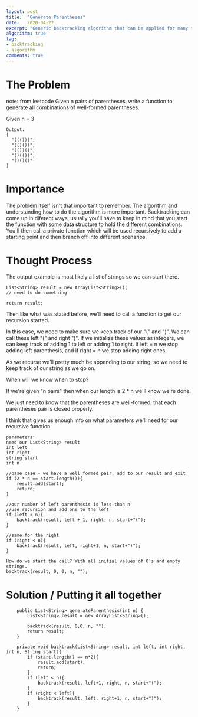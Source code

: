 ```yaml
---
layout: post
title:  "Generate Parentheses"
date:   2020-04-27
excerpt: "Generic backtracking algorithm that can be applied for many types of different \"combination or permutation problems.\""
algorithm: true
tag:
- backtracking
- algorithm
comments: true
---
```


# The Problem
note: from leetcode
Given n pairs of parentheses, write a function to generate all combinations of well-formed parentheses.

Given n = 3
~~~
Output:
[
  "((()))",
  "(()())",
  "(())()",
  "()(())",
  "()()()"
]
~~~

# Importance
The problem itself isn't that important to remember. The algorithm and understanding how to do the algorithm is more important. Backtracking can come up in diferent ways, usually you'll have to keep in mind that you start the function with some data structure to hold the different combinations. You'll then call a private function which will be used recursively to add a starting point and then branch off into different scenarios.

# Thought Process
The output example is most likely a list of strings so we can start there.

~~~
List<String> result = new ArrayList<String>();
// need to do something

return result;
~~~

Then like what was stated before, we'll need to call a function to get our recursion started.

In this case, we need to make sure we keep track of our "(" and ")". We can call these left "(" and right ")". If we initialize these values as integers, we can keep track of adding 1 to left or adding 1 to right. If left = n we stop adding left parenthesis, and if right = n we stop adding right ones.

As we recurse we'll pretty much be appending to our string, so we need to keep track of our string as we go on.

When will we know when to stop?

If we're given "n pairs" then when our length is 2 * n we'll know we're done.

We just need to know that the parentheses are well-formed, that each parentheses pair is closed properly.

I think that gives us enough info on what parameters we'll need for our recursive function.

~~~
parameters: 
need our List<String> result
int left
int right
string start
int n 

//base case - we have a well formed pair, add to our result and exit
if (2 * n == start.length()){
    result.add(start);
    return;
}

//our number of left parenthesis is less than n
//use recursion and add one to the left
if (left < n){
    backtrack(result, left + 1, right, n, start+"(");
}

//same for the right
if (right < n){
    backtrack(result, left, right+1, n, start+")");
}

How do we start the call? With all initial values of 0's and empty strings.
backtrack(result, 0, 0, n, "");
~~~

# Solution / Putting it all together
~~~
    public List<String> generateParenthesis(int n) {
        List<String> result = new ArrayList<String>();
                
        backtrack(result, 0,0, n, "");
        return result;
    }
    
    private void backtrack(List<String> result, int left, int right, int n, String start){
        if (start.length() == n*2){
            result.add(start);
            return;
        }
        if (left < n){
            backtrack(result, left+1, right, n, start+"(");
        }
        if (right < left){
            backtrack(result, left, right+1, n, start+")");
        }
    }
~~~